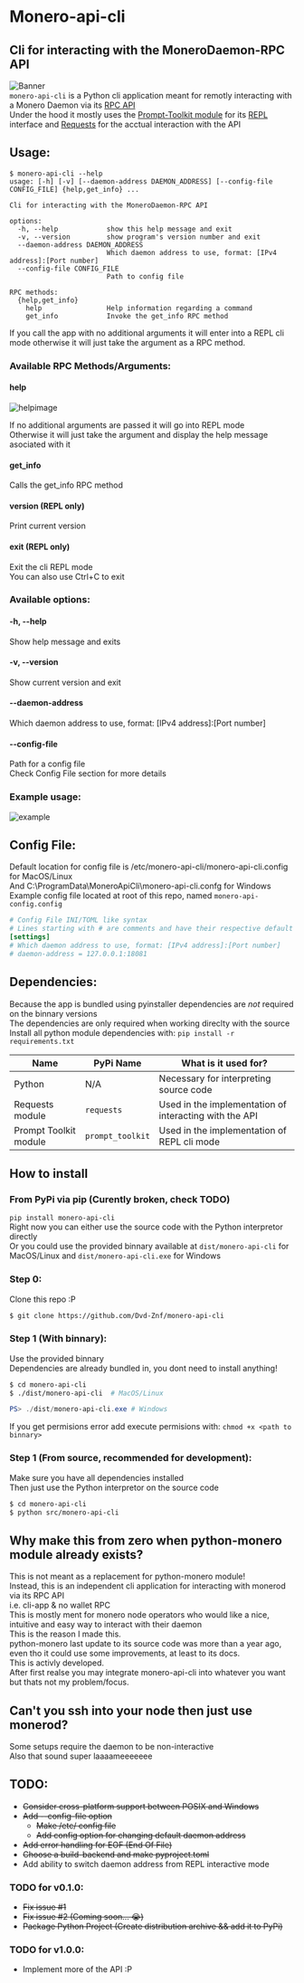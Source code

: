 # Monero-api-cli       
## Cli for interacting with the MoneroDaemon-RPC API       
![Banner](./imgs/Banner.png)    
`monero-api-cli` is a Python cli application meant for remotly interacting with a Monero Daemon via its [RPC API](https://www.getmonero.org/resources/developer-guides/daemon-rpc.html)     
Under the hood it mostly uses the [Prompt-Toolkit module](https://python-prompt-toolkit.readthedocs.io/en/master/) for its [REPL](https://en.wikipedia.org/wiki/Read%E2%80%93eval%E2%80%93print_loop) interface and [Requests](https://requests.readthedocs.io/en/latest/) for the acctual interaction with the API
## Usage:
```
$ monero-api-cli --help
usage: [-h] [-v] [--daemon-address DAEMON_ADDRESS] [--config-file CONFIG_FILE] {help,get_info} ...

Cli for interacting with the MoneroDaemon-RPC API

options:
  -h, --help            show this help message and exit
  -v, --version         show program's version number and exit
  --daemon-address DAEMON_ADDRESS
                        Which daemon address to use, format: [IPv4 address]:[Port number]
  --config-file CONFIG_FILE
                        Path to config file

RPC methods:
  {help,get_info}
    help                Help information regarding a command
    get_info            Invoke the get_info RPC method
```
If you call the app with no additional arguments it will enter into a REPL cli mode otherwise it will just take the argument as a RPC method.
### Available RPC Methods/Arguments:
#### help    
![helpimage](./imgs/Screenshot_Help.png)
   
If no additional arguments are passed it will go into REPL mode    
Otherwise it will just take the argument and display the help message asociated with it    
#### get_info    
Calls the get_info RPC method         
#### version (REPL only)
Print current version        
#### exit (REPL only)
Exit the cli REPL mode       
You can also use Ctrl+C to exit        
### Available options:
#### -h, --help
Show help message and exits  
#### -v, --version 
Show current version and exit  
#### --daemon-address
Which daemon address to use, format: [IPv4 address]:[Port number]  
#### --config-file
Path for a config file   
Check Config File section for more details         
### Example usage:
![example](./imgs/Screenshot_Usage.png)
## Config File:
Default location for config file is /etc/monero-api-cli/monero-api-cli.config for MacOS/Linux     
And C:\ProgramData\MoneroApiCli\monero-api-cli.confg for Windows                
Example config file located at root of this repo, named `monero-api-config.config`
``` toml
# Config File INI/TOML like syntax
# Lines starting with # are comments and have their respective default options
[settings]
# Which daemon address to use, format: [IPv4 address]:[Port number]
# daemon-address = 127.0.0.1:18081
```
## Dependencies:
Because the app is bundled using pyinstaller dependencies are _not_ required on the binnary versions     
The dependencies are only required when working direclty with the source         
Install all python module dependencies with: `pip install -r requirements.txt`        
     
| Name | PyPi Name | What is it used for? |
| ---- | ------- | -------------------- |
| Python | N/A | Necessary for interpreting source code |
| Requests module | `requests` | Used in the implementation of interacting with the API |
| Prompt Toolkit module | `prompt_toolkit` | Used in the implementation of REPL cli mode |
     
## How to install
### From PyPi via pip (Curently broken, check TODO)   
`pip install monero-api-cli`     
Right now you can either use the source code with the Python interpretor directly        
Or you could use the provided binnary available at `dist/monero-api-cli` for MacOS/Linux and `dist/monero-api-cli.exe` for Windows            
### Step 0:
Clone this repo :P   
``` bash
$ git clone https://github.com/Dvd-Znf/monero-api-cli
```
### Step 1 (With binnary):
Use the provided binnary         
Dependencies are already bundled in, you dont need to install anything!      
``` bash
$ cd monero-api-cli
$ ./dist/monero-api-cli  # MacOS/Linux     
```
``` PowerShell
PS> ./dist/monero-api-cli.exe # Windows     
```
If you get permisions error add execute permisions with: `chmod +x <path to binnary>`   
### Step 1 (From source, recommended for development):   
Make sure you have all dependencies installed       
Then just use the Python interpretor on the source code      
``` bash
$ cd monero-api-cli  
$ python src/monero-api-cli  
```
## Why make this from zero when python-monero module already exists?      
This is not meant as a replacement for python-monero module!        
Instead, this is an independent cli application for interacting with monerod via its RPC API        
i.e. cli-app & no wallet RPC        
This is mostly ment for monero node operators who would like a nice, intuitive and easy way to interact with their daemon    
This is the reason I made this.      
python-monero last update to its source code was more than a year ago, even tho it could use some improvements, at least to its docs.     
This is activly developed.      
After first realse you may integrate monero-api-cli into whatever you want but thats not my problem/focus.      
## Can't you ssh into your node then just use monerod?      
Some setups require the daemon to be non-interactive       
Also that sound super laaaameeeeeee       
## TODO:    
- ~~Consider cross-platform support between POSIX and Windows~~           
- ~~Add --config-file option~~       
    - ~~Make /etc/ config file~~     
    - ~~Add config option for changing default daemon address~~
- ~~Add error handling for EOF (End Of File)~~   
- ~~Choose a build-backend and make pyproject.toml~~   
- Add ability to switch daemon address from REPL interactive mode         
### TODO for v0.1.0:
- ~~Fix issue #1~~    
- ~~Fix issue #2 (Coming soon... :sob:)~~   
- ~~Package Python Project (Create distribution archive && add it to PyPi)~~    
### TODO for v1.0.0:       
- Implement more of the API :P     
